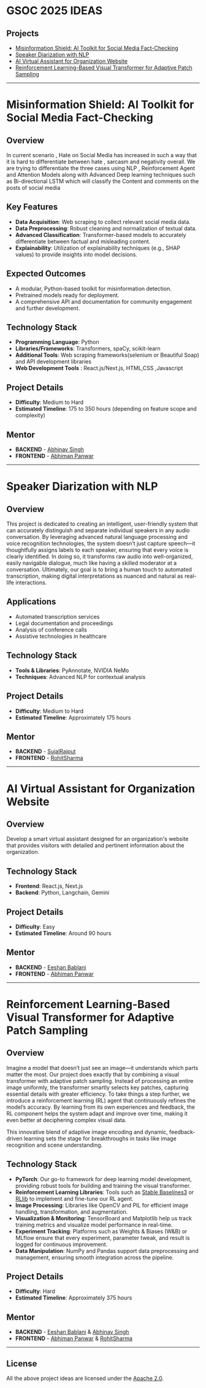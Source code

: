# GSOC 2025 IDEAS
## Projects

- [Misinformation Shield: AI Toolkit for Social Media Fact-Checking](#misinformation-shield-ai-toolkit-for-social-media-fact-checking)
- [Speaker Diarization with NLP](#speaker-diarization-with-nlp)
- [AI Virtual Assistant for Organization Website](#ai-virtual-assistant-for-organization-website)
- [Reinforcement Learning-Based Visual Transformer for Adaptive Patch Sampling](#reinforcement-learning-based-visual-transformer-for-adaptive-patch-sampling)

---

# Misinformation Shield: AI Toolkit for Social Media Fact-Checking

## Overview
In current scenario , Hate on Social Media has increased in such a way that it is hard to differentiate between hate , sarcasm and negativity overall. We are trying to differentiate the three cases using NLP , Reinforcement Agent and Attention Models along with Advanced Deep learning techniques such as Bi-directional LSTM which will classify the Content and comments on the posts of social media 

## Key Features
- **Data Acquisition**: Web scraping to collect relevant social media data.
- **Data Preprocessing**: Robust cleaning and normalization of textual data.
- **Advanced Classification**: Transformer-based models to accurately differentiate between factual and misleading content.
- **Explainability**: Utilization of explainability techniques (e.g., SHAP values) to provide insights into model decisions.

## Expected Outcomes
- A modular, Python-based toolkit for misinformation detection.
- Pretrained models ready for deployment.
- A comprehensive API and documentation for community engagement and further development.

## Technology Stack
- **Programming Language**: Python
- **Libraries/Frameworks**: Transformers, spaCy, scikit-learn
- **Additional Tools**: Web scraping frameworks(selenium or Beautiful Soap) and API development libraries
- **Web Development Tools** : React.js/Next.js, HTML,CSS ,Javascript 

## Project Details
- **Difficulty**: Medium to Hard
- **Estimated Timeline**: 175 to 350 hours (depending on feature scope and complexity)

## Mentor 
- **BACKEND** - [Abhinav Singh](https://github.com/Abhinavexists)
- **FRONTEND** - [Abhiman Panwar](https://github.com/Kroszborg)

---

# Speaker Diarization with NLP

## Overview
This project is dedicated to creating an intelligent, user-friendly system that can accurately distinguish and separate individual speakers in any audio conversation. By leveraging advanced natural language processing and voice recognition technologies, the system doesn’t just capture speech—it thoughtfully assigns labels to each speaker, ensuring that every voice is clearly identified. In doing so, it transforms raw audio into well-organized, easily navigable dialogue, much like having a skilled moderator at a conversation. Ultimately, our goal is to bring a human touch to automated transcription, making digital interpretations as nuanced and natural as real-life interactions.

## Applications
- Automated transcription services
- Legal documentation and proceedings
- Analysis of conference calls
- Assistive technologies in healthcare

## Technology Stack
- **Tools & Libraries**: PyAnnotate, NVIDIA NeMo
- **Techniques**: Advanced NLP for contextual analysis

## Project Details
- **Difficulty**: Medium to Hard
- **Estimated Timeline**: Approximately 175 hours

## Mentor
- **BACKEND** - [SujalRajput](https://github.com/SujalRajpt)
- **FRONTEND** - [RohitSharma](https://github.com/rohitsharma2610)
---

# AI Virtual Assistant for Organization Website

## Overview
Develop a smart virtual assistant designed for an organization's website that provides visitors with detailed and pertinent information about the organization.

## Technology Stack
- **Frontend**: React.js, Next.js
- **Backend**: Python, Langchain, Gemini

## Project Details
- **Difficulty**: Easy
- **Estimated Timeline**: Around 90 hours

## Mentor
- **BACKEND** - [Eeshan Bablani](https://github.com/eeshan15)
- **FRONTEND** - [Abhiman Panwar](https://github.com/Kroszborg)

---

# Reinforcement Learning-Based Visual Transformer for Adaptive Patch Sampling

## Overview

Imagine a model that doesn’t just see an image—it understands which parts matter the most. Our project does exactly that by combining a visual transformer with adaptive patch sampling. Instead of processing an entire image uniformly, the transformer smartly selects key patches, capturing essential details with greater efficiency. To take things a step further, we introduce a reinforcement learning (RL) agent that continuously refines the model’s accuracy. By learning from its own experiences and feedback, the RL component helps the system adapt and improve over time, making it even better at deciphering complex visual data.

This innovative blend of adaptive image encoding and dynamic, feedback-driven learning sets the stage for breakthroughs in tasks like image recognition and scene understanding.

## Technology Stack

- **PyTorch**: Our go-to framework for deep learning model development, providing robust tools for building and training the visual transformer.
- **Reinforcement Learning Libraries**: Tools such as [Stable Baselines3](https://github.com/DLR-RM/stable-baselines3) or [RLlib](https://docs.ray.io/en/latest/rllib.html) to implement and fine-tune our RL agent.
- **Image Processing**: Libraries like OpenCV and PIL for efficient image handling, transformation, and augmentation.
- **Visualization & Monitoring**: TensorBoard and Matplotlib help us track training metrics and visualize model performance in real-time.
- **Experiment Tracking**: Platforms such as Weights & Biases (W&B) or MLflow ensure that every experiment, parameter tweak, and result is logged for continuous improvement.
- **Data Manipulation**: NumPy and Pandas support data preprocessing and management, ensuring smooth integration across the pipeline.

## Project Details
- **Difficulty**: Hard
- **Estimated Timeline**: Approximately 375 hours

## Mentor
- **BACKEND** - [Eeshan Bablani](https://github.com/eeshan15) & [Abhinav Singh](https://github.com/Abhinavexists)
- **FRONTEND** - [Abhiman Panwar](https://github.com/Kroszborg) &  [RohitSharma](https://github.com/rohitsharma2610)
---

## License
All the above project ideas are licensed under the [Apache 2.0](LICENSE).
